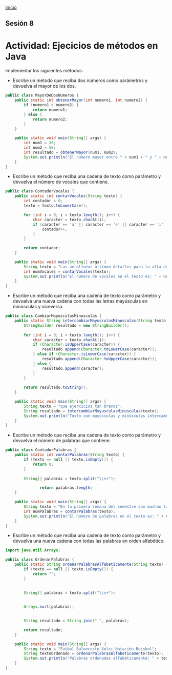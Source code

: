 <!-- No borrar o modificar -->
[Inicio](./index.md)

## Sesión 8 


# Actividad: Ejecicios de métodos en Java
Implementar los siguientes métodos:

 - Escribe un método que reciba dos números como parámetros y devuelva el mayor de los dos.
```java
public class MayorDeDosNumeros {
    public static int obtenerMayor(int numero1, int numero2) {
        if (numero1 > numero2) {
            return numero1;
        } else {
            return numero2;
        }
    }

    public static void main(String[] args) {
        int num1 = 30;
        int num2 = 50;
        int resultado = obtenerMayor(num1, num2);
        System.out.println("El número mayor entre " + num1 + " y " + num2 + " es: " + resultado);
    }
}


```
- Escribe un método que reciba una cadena de texto como parámetro y devuelva el número de vocales que contiene.

```java
public class ContadorVocales {
    public static int contarVocales(String texto) {
        int contador = 0;
        texto = texto.toLowerCase(); 

        for (int i = 0; i < texto.length(); i++) {
            char caracter = texto.charAt(i);
            if (caracter == 'a' || caracter == 'e' || caracter == 'i' || caracter == 'o' || caracter == 'u') {
                contador++;
            }
        }

        return contador;
    }

    public static void main(String[] args) {
        String texto = "Las aerolíneas ultiman detalles para la alta demanda de fin de año y esta vez habrá un factor adicional: el aeropuerto El Dorado, de Bogotá, tendrá una operación histórica de 74 vuelos por hora, lo cual repercutirá en todas las terminales aéreas del país.";
        int numVocales = contarVocales(texto);
        System.out.println("El número de vocales en el texto es: " + numVocales);
    }
}

```

- Escribe un método que reciba una cadena de texto como parámetro y devuelva una nueva cadena con todas las letras mayúsculas en minúsculas y viceversa.

```java
public class CambiarMayusculasMinusculas {
    public static String intercambiarMayusculasMinusculas(String texto) {
        StringBuilder resultado = new StringBuilder();
        
        for (int i = 0; i < texto.length(); i++) {
            char caracter = texto.charAt(i);
            if (Character.isUpperCase(caracter)) {
                resultado.append(Character.toLowerCase(caracter));
            } else if (Character.isLowerCase(caracter)) {
                resultado.append(Character.toUpperCase(caracter));
            } else {
                resultado.append(caracter);
            }
        }
        
        return resultado.toString();
    }

    public static void main(String[] args) {
        String texto = "que ejercicios tan bravos";
        String resultado = intercambiarMayusculasMinusculas(texto);
        System.out.println("Texto con mayúsculas y minúsculas intercambiadas: " + resultado);
    }
}

```

- Escribe un método que reciba una cadena de texto como parámetro y devuelva el número de palabras que contiene.

```java
public class ContadorPalabras {
    public static int contarPalabras(String texto) {
        if (texto == null || texto.isEmpty()) {
            return 0;
        }
        
        String[] palabras = texto.split("\\s+");

               return palabras.length;
    }

    public static void main(String[] args) {
        String texto = "En la primera semana del semestre son muchas las expectativas que surgen respecto al panorama económico y político del país que acompañará los próximos meses, y a las cifras que se verán influidas con ello. ";
        int numPalabras = contarPalabras(texto);
        System.out.println("El número de palabras en el texto es: " + numPalabras);
    }
}

```

- Escribe un método que reciba una cadena de texto como parámetro y devuelva una nueva cadena con todas las palabras en orden alfabético.

```java
import java.util.Arrays;

public class OrdenarPalabras {
    public static String ordenarPalabrasAlfabeticamente(String texto) {
        if (texto == null || texto.isEmpty()) {
            return "";
        }

       
        String[] palabras = texto.split("\\s+");

        
        Arrays.sort(palabras);

        
        String resultado = String.join(" ", palabras);

        return resultado;
    }

    public static void main(String[] args) {
        String texto = "Futbol Baloncesto Volei Natación Beisbol";
        String textoOrdenado = ordenarPalabrasAlfabeticamente(texto);
        System.out.println("Palabras ordenadas alfabéticamente: " + textoOrdenado);
    }
}

```


